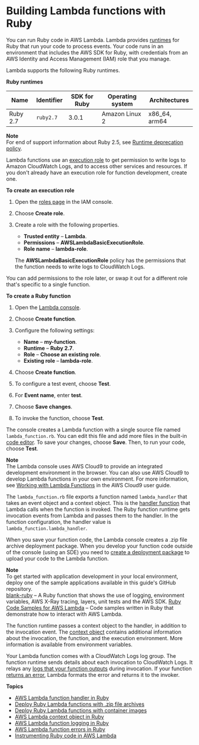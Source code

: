 # Building Lambda functions with Ruby<a name="lambda-ruby"></a>

You can run Ruby code in AWS Lambda\. Lambda provides [runtimes](lambda-runtimes.md) for Ruby that run your code to process events\. Your code runs in an environment that includes the AWS SDK for Ruby, with credentials from an AWS Identity and Access Management \(IAM\) role that you manage\.

Lambda supports the following Ruby runtimes\.


**Ruby runtimes**  

| Name | Identifier | SDK for Ruby | Operating system | Architectures | 
| --- | --- | --- | --- | --- | 
|  Ruby 2\.7  |  `ruby2.7`  |  3\.0\.1  |  Amazon Linux 2  |  x86\_64, arm64  | 

**Note**  
For end of support information about Ruby 2\.5, see [Runtime deprecation policy](lambda-runtimes.md#runtime-support-policy)\.

Lambda functions use an [execution role](lambda-intro-execution-role.md) to get permission to write logs to Amazon CloudWatch Logs, and to access other services and resources\. If you don't already have an execution role for function development, create one\.

**To create an execution role**

1. Open the [roles page](https://console.aws.amazon.com/iam/home#/roles) in the IAM console\.

1. Choose **Create role**\.

1. Create a role with the following properties\.
   + **Trusted entity** – **Lambda**\.
   + **Permissions** – **AWSLambdaBasicExecutionRole**\.
   + **Role name** – **lambda\-role**\.

   The **AWSLambdaBasicExecutionRole** policy has the permissions that the function needs to write logs to CloudWatch Logs\.

You can add permissions to the role later, or swap it out for a different role that's specific to a single function\.

**To create a Ruby function**

1. Open the [Lambda console](https://console.aws.amazon.com/lambda)\.

1. Choose **Create function**\.

1. Configure the following settings:
   + **Name** – **my\-function**\.
   + **Runtime** – **Ruby 2\.7**\.
   + **Role** – **Choose an existing role**\.
   + **Existing role** – **lambda\-role**\.

1. Choose **Create function**\.

1. To configure a test event, choose **Test**\.

1. For **Event name**, enter **test**\.

1. Choose **Save changes**\.

1. To invoke the function, choose **Test**\.

The console creates a Lambda function with a single source file named `lambda_function.rb`\. You can edit this file and add more files in the built\-in [code editor](foundation-console.md#code-editor)\. To save your changes, choose **Save**\. Then, to run your code, choose **Test**\.

**Note**  
The Lambda console uses AWS Cloud9 to provide an integrated development environment in the browser\. You can also use AWS Cloud9 to develop Lambda functions in your own environment\. For more information, see [Working with Lambda Functions](https://docs.aws.amazon.com/cloud9/latest/user-guide/lambda-functions.html) in the AWS Cloud9 user guide\.

The `lambda_function.rb` file exports a function named `lambda_handler` that takes an event object and a context object\. This is the [handler function](ruby-handler.md) that Lambda calls when the function is invoked\. The Ruby function runtime gets invocation events from Lambda and passes them to the handler\. In the function configuration, the handler value is `lambda_function.lambda_handler`\.

When you save your function code, the Lambda console creates a \.zip file archive deployment package\. When you develop your function code outside of the console \(using an SDE\) you need to [create a deployment package](ruby-package.md) to upload your code to the Lambda function\.

**Note**  
To get started with application development in your local environment, deploy one of the sample applications available in this guide's GitHub repository\.  
[blank\-ruby](https://github.com/awsdocs/aws-lambda-developer-guide/tree/main/sample-apps/blank-ruby) – A Ruby function that shows the use of logging, environment variables, AWS X\-Ray tracing, layers, unit tests and the AWS SDK\.
[Ruby Code Samples for AWS Lambda](https://docs.aws.amazon.com/code-samples/latest/catalog/code-catalog-ruby-example_code-lambda.html) – Code samples written in Ruby that demonstrate how to interact with AWS Lambda\.

The function runtime passes a context object to the handler, in addition to the invocation event\. The [context object](ruby-context.md) contains additional information about the invocation, the function, and the execution environment\. More information is available from environment variables\.

Your Lambda function comes with a CloudWatch Logs log group\. The function runtime sends details about each invocation to CloudWatch Logs\. It relays any [logs that your function outputs](ruby-logging.md) during invocation\. If your function [returns an error](ruby-exceptions.md), Lambda formats the error and returns it to the invoker\.

**Topics**
+ [AWS Lambda function handler in Ruby](ruby-handler.md)
+ [Deploy Ruby Lambda functions with \.zip file archives](ruby-package.md)
+ [Deploy Ruby Lambda functions with container images](ruby-image.md)
+ [AWS Lambda context object in Ruby](ruby-context.md)
+ [AWS Lambda function logging in Ruby](ruby-logging.md)
+ [AWS Lambda function errors in Ruby](ruby-exceptions.md)
+ [Instrumenting Ruby code in AWS Lambda](ruby-tracing.md)